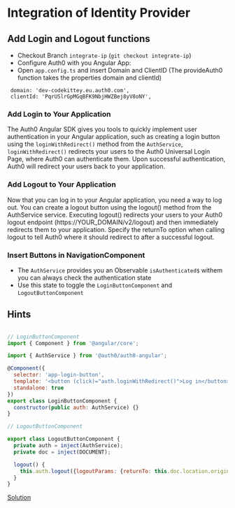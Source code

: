 # Integration of Identity Provider

## Add Login and Logout functions

- Checkout Branch `integrate-ip` (`git checkout integrate-ip`)
- Configure Auth0 with you Angular App:
- Open `app.config.ts` and insert Domain and ClientID (The provideAuth0 function takes the properties domain and clientId) 

```
 domain: 'dev-codekittey.eu.auth0.com',  
 clientId: 'PqrUSlrGpMGqBFK9NbjHWZBej8yV8oNY',
```

### Add Login to Your Application

The Auth0 Angular SDK gives you tools to quickly implement user authentication in your Angular application, such as creating a login button using the `loginWithRedirect()` method from the `AuthService`, `loginWithRedirect()` redirects your users to the Auth0 Universal Login Page, where Auth0 can authenticate them. Upon successful authentication, Auth0 will redirect your users back to your application.

### Add Logout to Your Application

Now that you can log in to your Angular application, you need a way to log out. You can create a logout button using the logout() method from the AuthService service. Executing logout() redirects your users to your Auth0 logout endpoint (https://YOUR_DOMAIN/v2/logout) and then immediately redirects them to your application.
Specify the returnTo option when calling logout to tell Auth0 where it should redirect to after a successful logout.

### Insert Buttons in NavigationComponent

- The `AuthService` provides you an Observable `isAuthenticated$` withem you can always check the authentication state
- Use this state to toggle the `LoginButtonComponent` and `LogoutButtonComponent`

## Hints

```JavaScript

// LoginButtonComponent
import { Component } from '@angular/core';

import { AuthService } from '@auth0/auth0-angular';

@Component({
  selector: 'app-login-button',
  template: '<button (click)="auth.loginWithRedirect()">Log in</button>',
  standalone: true
})
export class LoginButtonComponent {
  constructor(public auth: AuthService) {}
}

```

```JavaScript
// LogoutButtonComponent

export class LogoutButtonComponent {
  private auth = inject(AuthService);
  private doc = inject(DOCUMENT);

  logout() {
    this.auth.logout({logoutParams: {returnTo: this.doc.location.origin}});
  }
}
```


[Solution](https://github.com/martinakraus/angular-security/pull/new/integrate-ip-solution)